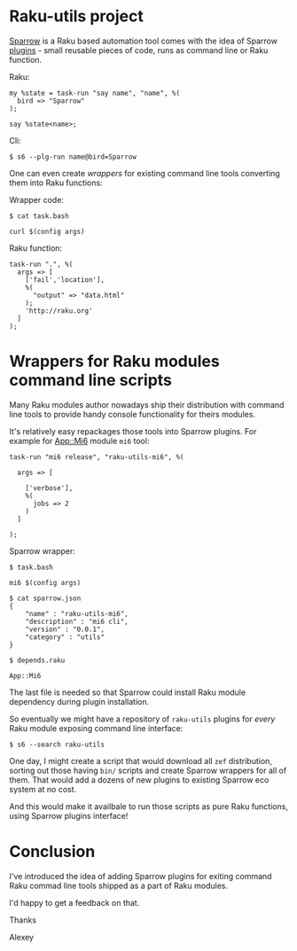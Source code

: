 # Raku-utils project

[Sparrow](https://github.com/melezhik/Sparrow6) is a Raku based automation tool comes with the idea of Sparrow [plugins](https://github.com/melezhik/sparrow-plugins) - small reusable pieces of code, runs as command line or Raku function.

Raku:

    my %state = task-run "say name", "name", %(
      bird => "Sparrow"
    );

    say %state<name>;


Cli:

    $ s6 --plg-run name@bird=Sparrow


One can even create _wrappers_ for existing command line tools converting them into Raku functions:

Wrapper code:

    $ cat task.bash

    curl $(config args)

Raku function:

    task-run ".", %(
      args => [
        ['fail','location'],
        %(
          "output" => "data.html"
        );
        'http://raku.org'
      ]
    );

# Wrappers for Raku modules command line scripts

Many Raku modules author nowadays ship their distribution with command line tools to provide handy console
functionality for theirs modules.

It's relatively easy repackages those tools into Sparrow plugins. For example for [App::Mi6](https://modules.raku.org/dist/App::Mi6:cpan:SKAJI) module `mi6` tool:

    task-run "mi6 release", "raku-utils-mi6", %(

      args => [

        ['verbose'],
        %(
          jobs => 2
        )
      ]

    );

Sparrow wrapper:

    $ task.bash

    mi6 $(config args)

    $ cat sparrow.json
    {
        "name" : "raku-utils-mi6",
        "description" : "mi6 cli",
        "version" : "0.0.1",
        "category" : "utils"
    }

    $ depends.raku

    App::Mi6

The last file is needed so that Sparrow could install Raku module dependency during plugin installation.

So eventually we might have a repository of `raku-utils` plugins for _every_ Raku module exposing command line interface:

    $ s6 --search raku-utils

One day, I might create a script that would download all `zef` distribution, sorting out those having `bin/` scripts and create Sparrow wrappers
for all of them. That would add a dozens of new plugins to existing Sparrow eco system at no cost. 

And this would make it availbale to run those scripts as pure Raku functions, using Sparrow plugins interface!

# Conclusion

I've introduced the idea of adding Sparrow plugins for exiting command Raku commad line tools shipped as a part of Raku modules.

I'd happy to get a feedback on that.

Thanks

Alexey
